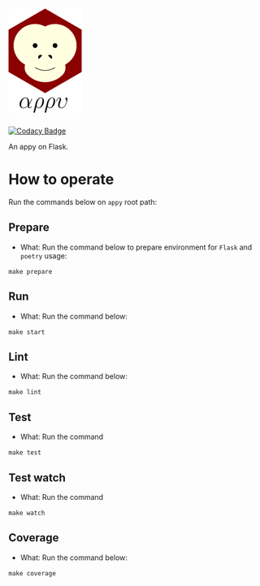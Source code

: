 # ![appy_title](https://github.com/trouchet/appy/blob/8c9923dc13b109b83d07a43d6810ebf7b150a2fb/images/appy_small.png)
[![Codacy Badge](https://app.codacy.com/project/badge/Grade/4e255ae6f2b645fb8f1578a3cc0a2291)](https://www.codacy.com/gh/trouchet/appy/dashboard?utm_source=github.com&amp;utm_medium=referral&amp;utm_content=trouchet/appy&amp;utm_campaign=Badge_Grade)

An appy on Flask.

# How to operate

Run the commands below on `appy` root path:

## Prepare
  
  - What: Run the command below to prepare environment for `Flask` and `poetry` usage:
  
  ```
  make prepare
  ```

## Run

  - What: Run the command below:

  ```
  make start
  ```

## Lint

  - What: Run the command below:

   ```
   make lint
   ```

## Test

  - What: Run the command

  ```
  make test
  ```
  
## Test watch

  - What: Run the command

  ```
  make watch
  ```

## Coverage

  - What: Run the command below:

  ```
  make coverage
  ```
